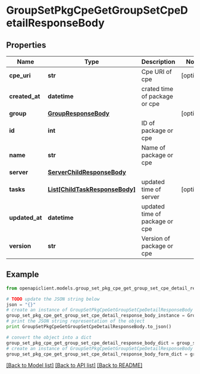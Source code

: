 # GroupSetPkgCpeGetGroupSetCpeDetailResponseBody


## Properties
Name | Type | Description | Notes
------------ | ------------- | ------------- | -------------
**cpe_uri** | **str** | Cpe URI of cpe | [optional] 
**created_at** | **datetime** | crated time of package or cpe | 
**group** | [**GroupResponseBody**](GroupResponseBody.md) |  | [optional] 
**id** | **int** | ID of package or cpe | 
**name** | **str** | Name of package or cpe | 
**server** | [**ServerChildResponseBody**](ServerChildResponseBody.md) |  | 
**tasks** | [**List[ChildTaskResponseBody]**](ChildTaskResponseBody.md) | updated time of server | [optional] 
**updated_at** | **datetime** | updated time of package or cpe | 
**version** | **str** | Version of package or cpe | 

## Example

```python
from openapiclient.models.group_set_pkg_cpe_get_group_set_cpe_detail_response_body import GroupSetPkgCpeGetGroupSetCpeDetailResponseBody

# TODO update the JSON string below
json = "{}"
# create an instance of GroupSetPkgCpeGetGroupSetCpeDetailResponseBody from a JSON string
group_set_pkg_cpe_get_group_set_cpe_detail_response_body_instance = GroupSetPkgCpeGetGroupSetCpeDetailResponseBody.from_json(json)
# print the JSON string representation of the object
print GroupSetPkgCpeGetGroupSetCpeDetailResponseBody.to_json()

# convert the object into a dict
group_set_pkg_cpe_get_group_set_cpe_detail_response_body_dict = group_set_pkg_cpe_get_group_set_cpe_detail_response_body_instance.to_dict()
# create an instance of GroupSetPkgCpeGetGroupSetCpeDetailResponseBody from a dict
group_set_pkg_cpe_get_group_set_cpe_detail_response_body_form_dict = group_set_pkg_cpe_get_group_set_cpe_detail_response_body.from_dict(group_set_pkg_cpe_get_group_set_cpe_detail_response_body_dict)
```
[[Back to Model list]](../README.md#documentation-for-models) [[Back to API list]](../README.md#documentation-for-api-endpoints) [[Back to README]](../README.md)


